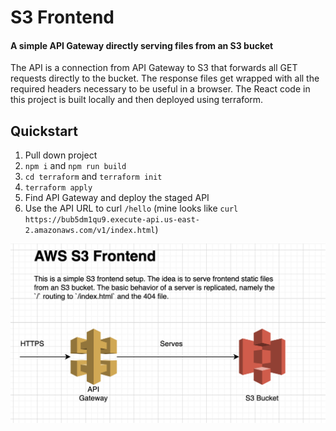 # S3 Frontend

#### A simple API Gateway directly serving files from an S3 bucket

The API is a connection from API Gateway to S3 that forwards all GET requests directly to the bucket. The response files get wrapped with all the required headers necessary to be useful in a browser. The React code in this project is built locally and then deployed using terraform.

## Quickstart
1. Pull down project
1. `npm i` and `npm run build`
1. `cd terraform` and `terraform init`
1. `terraform apply`
1. Find API Gateway and deploy the staged API
1. Use the API URL to curl `/hello` (mine looks like `curl https://bub5dm1qu9.execute-api.us-east-2.amazonaws.com/v1/index.html`)

![Arch Diagram](./resources/s3-frontend.png)